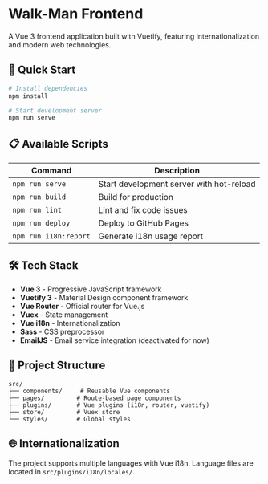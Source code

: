 # Walk-Man Frontend

A Vue 3 frontend application built with Vuetify, featuring internationalization and modern web technologies.

## 🚀 Quick Start

```bash
# Install dependencies
npm install

# Start development server
npm run serve
```

## 📋 Available Scripts

| Command | Description |
|---------|-------------|
| `npm run serve` | Start development server with hot-reload |
| `npm run build` | Build for production |
| `npm run lint` | Lint and fix code issues |
| `npm run deploy` | Deploy to GitHub Pages |
| `npm run i18n:report` | Generate i18n usage report |

## 🛠️ Tech Stack

- **Vue 3** - Progressive JavaScript framework
- **Vuetify 3** - Material Design component framework
- **Vue Router** - Official router for Vue.js
- **Vuex** - State management
- **Vue i18n** - Internationalization
- **Sass** - CSS preprocessor
- **EmailJS** - Email service integration (deactivated for now)

## 📁 Project Structure

```
src/
├── components/     # Reusable Vue components
├── pages/         # Route-based page components
├── plugins/       # Vue plugins (i18n, router, vuetify)
├── store/         # Vuex store
└── styles/        # Global styles
```

## 🌐 Internationalization

The project supports multiple languages with Vue i18n. Language files are located in `src/plugins/i18n/locales/`.
